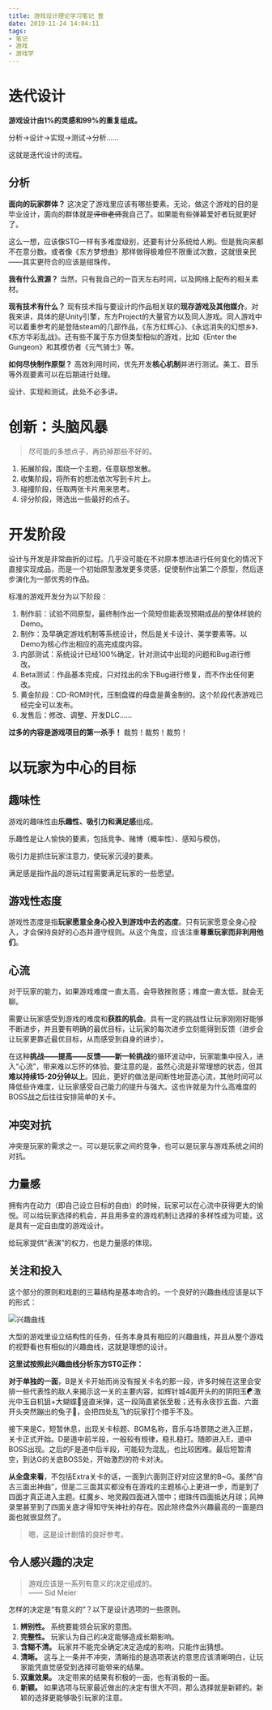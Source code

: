 ```yaml
---
title: 游戏设计理论学习笔记 壹
date: 2019-11-24 14:04:11
tags:
- 笔记
- 游戏
- 游戏学
---
```



# 迭代设计

**游戏设计由1%的灵感和99%的重复组成。**

分析->设计->实现->测试->分析……

这就是迭代设计的流程。

## 分析

**面向的玩家群体？** 这决定了游戏里应该有哪些要素。无论，做这个游戏的目的是毕业设计，面向的群体就是~~评审老师~~我自己了。如果能有些弹幕爱好者玩就更好了。

这么一想，应该像STG一样有多难度级别，还要有计分系统给人刷。但是我向来都不在意分数。或者像《东方梦想曲》那样做得极难但不限重试次数，这就很亲民——其实更符合的应该是绀珠传。

**我有什么资源？** 当然，只有我自己的一百天左右时间，以及网络上配布的相关素材。

**现有技术有什么？** 现有技术指与要设计的作品相关联的**现存游戏及其他媒介**。对我来讲，具体的是Unity引擎，东方Project的大量官方以及同人游戏。同人游戏中可以着重参考的是登陆steam的几部作品，《东方红辉心》、《永远消失的幻想乡》、《东方华彩乱战》。还有些不属于东方但类型相似的游戏，比如《Enter the Gungeon》和其模仿者《元气骑士》等。

**如何尽快制作原型？** 高效利用时间，优先开发**核心机制**并进行测试。美工、音乐等外观要素可以在后期进行处理。

设计、实现和测试，此处不必多讲。

<!-- more -->

# 创新：头脑风暴

> 尽可能的多想点子，再扔掉那些不好的。

1. 拓展阶段，围绕一个主题，任意联想发散。
2. 收集阶段，将所有的想法依次写到卡片上。
3. 碰撞阶段，任取两张卡片用来思考。
4. 评分阶段，筛选出一些最好的点子。

# 开发阶段

设计与开发是非常曲折的过程。几乎没可能在不对原本想法进行任何变化的情况下直接实现成品，而是一个初始原型激发更多灵感，促使制作出第二个原型，然后逐步演化为一部优秀的作品。

标准的游戏开发分为以下阶段：

1. 制作前：试验不同原型，最终制作出一个简短但能表现预期成品的整体样貌的Demo。
2. 制作：及早确定游戏机制等系统设计，然后是关卡设计、美学要素等。以Demo为核心作出相应的高完成度内容。
3. 内部测试：系统设计已经100%确定，针对测试中出现的问题和Bug进行修改。
4. Beta测试：作品基本完成，只对找出的余下Bug进行修复，而不作出任何更改。
5. 黄金阶段：CD-ROM时代，压制盘碟的母盘是黄金制的。这个阶段代表游戏已经完全可以发布。
6. 发售后：修改、调整、开发DLC……

**过多的内容是游戏项目的第一杀手！** 裁剪！裁剪！裁剪！

# 以玩家为中心的目标

## 趣味性

游戏的趣味性由**乐趣性、吸引力和满足感**组成。

乐趣性是让人愉快的要素，包括竞争、赌博（概率性）、感知与模仿。

吸引力是抓住玩家注意力，使玩家沉浸的要素。

满足感是指作品的游玩过程需要满足玩家的一些愿望。

## 游戏性态度

游戏性态度是指**玩家愿意全身心投入到游戏中去的态度**。只有玩家愿意全身心投入，才会保持良好的心态并遵守规则。从这个角度，应该注重**尊重玩家而非利用他们**。

## 心流

对于玩家的能力，如果游戏难度一直太高，会导致挫败感；难度一直太低，就会无聊。

需要让玩家感受到游戏的难度和**获胜的机会**。具有一定的挑战性让玩家刚刚好能够不断进步，并且要有明确的最优目标，让玩家的每次进步立刻能得到反馈（进步会让玩家更靠近最优目标，从而感受到自身的进步）。

在这种**挑战——提高——反馈——新一轮挑战**的循环波动中，玩家能集中投入，进入“心流”，带来难以忘怀的体验。要注意的是，虽然心流是非常理想的状态，但其**难以持续15-20分钟以上**。因此，更好的做法是间断性地营造心流，其他时间可以降低些许难度，让玩家感受自己能力的提升与强大。这也许就是为什么高难度的BOSS战之后往往安排简单的关卡。

## 冲突对抗

冲突是玩家的需求之一。可以是玩家之间的竞争，也可以是玩家与游戏系统之间的对抗。

## 力量感

拥有内在动力（即自己设立目标的自由）的时候，玩家可以在心流中获得更大的愉悦。可以给玩家选择的机会，并且用多变的游戏机制让选择的多样性成为可能，这是具有一定自由度的游戏设计。

给玩家提供“表演”的权力，也是力量感的体现。

## 关注和投入

这个部分的原则和戏剧的三幕结构是基本吻合的。一个良好的兴趣曲线应该是以下的形式：

![兴趣曲线](https://i.loli.net/2020/01/12/XEby5FwUW4Bs2QK.jpg)

大型的游戏里设立结构性的任务，任务本身具有相应的兴趣曲线，并且从整个游戏的视野看也有相似的兴趣曲线，这就是理想的设计。

**这里试按照此兴趣曲线分析东方STG正作：**

**对于单独的一面**，B是关卡开始而尚没有报关卡名的那一段，许多时候在这里会安排一些代表性的敌人来揭示这一关的主要内容，如辉针城4面开头的的阴阳玉☯激光中玉自机狙+大蝴蝶🦋竖直米弹，这一段简直紧张至极；还有永夜抄五面、六面开头突然蹦出的兔子🐇，会把四处乱飞的玩家打个措手不及。

接下来是C，短暂休息，出现关卡标题、BGM名称，音乐与场景随之进入正题，关卡正式开始。D是道中前半段，一般较有规律，稳扎稳打。随即进入E，道中BOSS出现。之后的F是道中后半段，可能较为混乱，也比较困难。最后短暂清空，到达G的关底BOSS处，开始激烈的符卡对决。

**从全盘来看**，不包括Extra关卡的话，一面到六面则正好对应这里的B~G。虽然“自古三面出神曲”，但是二三面其实都没有在游戏的主题核心上更进一步，而是到了四面才真正进入主题。红魔乡、地灵殿四面进入馆中；绀珠传四面抵达月球；风神录里甚至到了四面关底才得知守矢神社的存在。因此除终盘外兴趣最高的一面是四面也就很显然了。

> 嗯，这是设计剧情的良好参考。

## 令人感兴趣的决定

> 游戏应该是一系列有意义的决定组成的。  
> —— Sid Meier

怎样的决定是“有意义的”？以下是设计选项的一些原则。

1. **辨别性。** 系统要能领会玩家的意图。
2. **完整性。** 玩家认为自己的决定能够造成长期影响。
3. **含糊不清。** 玩家并不能完全确定决定造成的影响，只能作出猜想。
4. **清晰。** 这与上一条并不冲突，清晰指的是选项表达的意思应该清晰明白，让玩家能凭直觉感受到选择可能带来的结果。
5. **双重效果。** 决定带来的结果有积极的一面，也有消极的一面。
6. **新颖。** 如果选项与玩家最近做出的决定有很大不同，那么选择就是新颖的。新颖的选择更能够吸引玩家的注意。